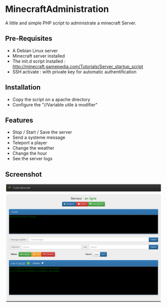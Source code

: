 # MinecraftAdministration

A little and simple PHP script to administrate a minecraft Server.

## Pre-Requisites
* A Debian Linux server
* Minecraft server installed
* The init.d script installed : http://minecraft.gamepedia.com/Tutorials/Server_startup_script
* SSH activate : with private key for automatic authentification

## Installation
* Copy the script on a apache directory
* Configure the "//Variable utile à modifier"

## Features
* Stop / Start / Save the server
* Send a systeme message
* Teleport a player
* Change the weather
* Change the hour
* See the server logs

## Screenshot
![Screenshot](img/screenshot.png "Screenshot")